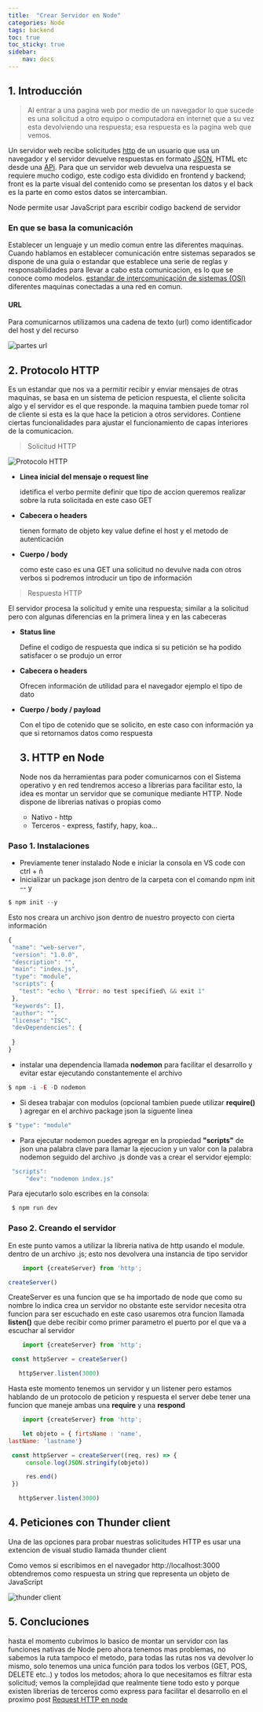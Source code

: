 ```yaml
---
title:  "Crear Servidor en Node"
categories: Node 
tags: backend 
toc: true
toc_sticky: true
sidebar:
    nav: docs
---
```


## 1. Introducción

> Al entrar a una pagina web por medio de un navegador lo que sucede es una solicitud a otro equipo o computadora en internet que a su vez esta devolviendo una respuesta; esa respuesta es la pagina web que vemos.

Un servidor web recibe solicitudes [http][http] de un usuario que usa un navegador y el servidor devuelve respuestas en formato [JSON][json], HTML etc desde una [APi][api].
Para que un servidor web devuelva una respuesta se requiere mucho codigo, este codigo esta dividido en frontend y backend; front es la parte visual del contenido como se presentan los datos y el back es la parte en como estos datos se intercambian.

Node permite usar JavaScript para escribir codigo backend de servidor 

### En que se basa la comunicación
Establecer un lenguaje y un medio comun entre las diferentes maquinas.
Cuando hablamos en establecer comunicación entre sistemas separados se dispone de una guia o estandar que establece una serie de reglas y responsabilidades para llevar a cabo esta comunicacion, es lo que se conoce como modelos. [estandar de intercomunicación de sistemas (OSI)][modelo-OSI] diferentes maquinas conectadas a una red en comun.

#### URL 

Para comunicarnos utilizamos una cadena de texto (url) como identificador del host y del recurso 

![partes url](/assets/images/Partes-URL-o-URI.png)

## 2. Protocolo HTTP 

Es un estandar que nos va a permitir recibir y enviar mensajes de otras maquinas, se basa en un sistema de peticion respuesta, el cliente solicita algo y el servidor es el que responde. la maquina tambien puede tomar rol de cliente si esta es la que hace la peticion a otros servidores. Contiene ciertas funcionalidades para ajustar el funcionamiento de capas interiores de la comunicacion.
 > Solicitud HTTP 
 
![Protocolo HTTP](/assets/images/protocolo-http.png)

+ **Linea inicial del mensaje o request line**
  
  idetifica el verbo permite definir que tipo de accion queremos realizar sobre la ruta solicitada en este caso GET

+ **Cabecera o headers**

  tienen formato de objeto key value define el host y el metodo de autenticación

+ **Cuerpo / body**

  como este caso es una GET una solicitud no devulve nada con otros verbos si podremos introducir un tipo de información 

> Respuesta HTTP

El servidor procesa la solicitud y emite una respuesta; similar a la solicitud pero con algunas diferencias en la primera linea y en las cabeceras 

+ **Status line**

  Define el codigo de respuesta que indica si su petición se ha podido satisfacer o se produjo un error

+ **Cabecera o headers**

  Ofrecen información de utilidad para el navegador ejemplo el tipo de dato

+ **Cuerpo / body / payload**

  Con el tipo de cotenido que se solicito, en este caso con información ya que si retornamos datos como respuesta

  ## 3. HTTP en Node

  Node nos da herramientas para poder comunicarnos con el Sistema operativo y en red tendremos acceso a librerias para facilitar esto,
  la idea es montar un servidor que se comunique mediante HTTP.
  Node dispone de librerias nativas o propias como 

  + Nativo - http
  + Terceros - express, fastify, hapy, koa...  


### Paso 1. Instalaciones 

  + Previamente tener instalado Node e iniciar la consola en VS code con ctrl + ñ
  + Inicializar un package json dentro de la carpeta con el comando npm init -- y 

  ```js
$ npm init --y
```
 Esto nos creara un archivo json dentro de nuestro proyecto con cierta información

 ```js
{
  "name": "web-server",
  "version": "1.0.0",
  "description": "",
  "main": "index.js",
  "type": "module",
  "scripts": {
    "test": "echo \ "Error: no test specified\ && exit 1"
  },
  "keywords": [],
  "author": "",
  "license": "ISC",
  "devDependencies": {
   
  }
}
```

   + instalar una dependencia llamada **nodemon** para facilitar el desarrollo y evitar estar ejecutando constantemente el archivo

   ```js
$ npm -i -E -D nodemon
```
   + Si desea trabajar con modulos (opcional tambien puede utilizar **require()** ) agregar en el archivo package json la siguente linea

   ```js
$ "type": "module"
```
   + Para ejecutar nodemon puedes agregar en la propiedad **"scripts"** de json una palabra clave para llamar la ejecucion y un valor con la palabra nodemon seguido del archivo .js donde vas a crear el servidor ejemplo:

   ```js
    "scripts":
        "dev": "nodemon index.js"
   ```
   Para ejecutarlo solo escribes en la consola: 

   ```js
    $ npm run dev
   ```
### Paso 2. Creando el servidor 

En este punto vamos a utilizar la libreria nativa de http usando el module. dentro de un archivo .js;
esto nos devolvera una instancia de tipo servidor

```js
    import {createServer} from 'http';

createServer()
   ```

CreateServer es una funcion que se ha importado de node que como su nombre lo indica crea un servidor no obstante este servidor necesita otra funcion para ser escuchado en este caso usaremos otra funcion llamada **listen()** que debe recibir como primer parametro el puerto por el que va a escuchar al servidor

```js
    import {createServer} from 'http';

 const httpServer = createServer()

   httpServer.listen(3000)
   ```
Hasta este momento tenemos un servidor y un listener pero estamos hablando de un protocolo de peticion y respuesta el server debe tener una funcion que maneje ambas una **require** y una **respond**

```js
    import {createServer} from 'http';

    let objeto = { firtsName : 'name',
lastName: 'lastname'}

 const httpServer = createServer((req, res) => {
     console.log(JSON.stringify(objeto))

     res.end()
 })

   httpServer.listen(3000)
   ```

## 4. Peticiones con Thunder client

Una de las opciones para probar nuestras solicitudes HTTP es usar una extencion de visual studio llamada thunder client

Como vemos si escribimos en el navegador http://localhost:3000 obtendremos como respuesta un string que representa un objeto de JavaScript

![thunder client ](/assets/images/thunder-client.png)

## 5. Concluciones

hasta el momento cubrimos lo basico de montar un servidor con las funciones nativas de Node pero ahora tenemos mas problemas, no sabemos la ruta tampoco el metodo, para todas las rutas nos va devolver lo mismo, solo tenemos una unica función para todos los verbos (GET, POS, DELETE etc..) y todos los metodos; ahora lo que necesitamos es filtrar esta solicitud; vemos la complejidad que realmente tiene todo esto y porque existen librerias de terceros como express para facilitar el desarrollo en el proximo post [Request HTTP en node][request-en-node]




[modelo-OSI]: https://www.guru99.com/images/1/092119_0729_LayersofOSI1.png
[json]:     https://#/
[http]: https://#
[api]: https://#
[request-en-node]: https://idevlin.github.io/node/request-http-en-node/



